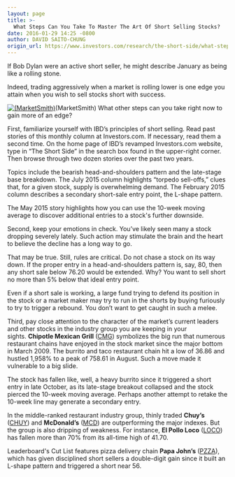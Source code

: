 ```yaml
---
layout: page
title: >-
  What Steps Can You Take To Master The Art Of Short Selling Stocks?
date: 2016-01-29 14:25 -0800
author: DAVID SAITO-CHUNG
origin_url: https://www.investors.com/research/the-short-side/what-steps-to-take-in-mastering-the-art-of-short-selling-stocks
---
```





If Bob Dylan were an active short seller, he might describe January as being like a rolling stone.


Indeed, trading aggressively when a market is rolling lower is one edge you attain when you wish to sell stocks short with success.


[![(MarketSmith)](https://www.investors.com/wp-content/uploads/2016/01/SHRTSIDEch-CMG-020116.jpg)](https://www.investors.com/wp-content/uploads/2016/01/SHRTSIDEch-CMG-020116.jpg)(MarketSmith)
What other steps can you take right now to gain more of an edge?


First, familiarize yourself with IBD’s principles of short selling. Read past stories of this monthly column at Investors.com. If necessary, read them a second time. On the home page of IBD’s revamped Investors.com website, type in “The Short Side” in the search box found in the upper-right corner. Then browse through two dozen stories over the past two years.


Topics include the bearish head-and-shoulders pattern and the late-stage base breakdown. The July 2015 column highlights “torpedo sell-offs,” clues that, for a given stock, supply is overwhelming demand. The February 2015 column describes a secondary short-sale entry point, the L-shape pattern.


The May 2015 story highlights how you can use the 10-week moving average to discover additional entries to a stock's further downside.


Second, keep your emotions in check. You’ve likely seen many a stock dropping severely lately. Such action may stimulate the brain and the heart to believe the decline has a long way to go.


That may be true. Still, rules are critical. Do not chase a stock on its way down. If the proper entry in a head-and-shoulders pattern is, say, 80, then any short sale below 76.20 would be extended. Why? You want to sell short no more than 5% below that ideal entry point.


Even if a short sale is working, a large fund trying to defend its position in the stock or a market maker may try to run in the shorts by buying furiously to try to trigger a rebound. You don’t want to get caught in such a melee.


Third, pay close attention to the character of the market’s current leaders and other stocks in the industry group you are keeping in your sights. **Chipotle Mexican Grill** ([CMG](https://research.investors.com/quote.aspx?symbol=CMG)) symbolizes the big run that numerous restaurant chains have enjoyed in the stock market since the major bottom in March 2009. The burrito and taco restaurant chain hit a low of 36.86 and hustled 1,958% to a peak of 758.61 in August. Such a move made it vulnerable to a big slide.


The stock has fallen like, well, a heavy burrito since it triggered a short entry in late October, as its late-stage breakout collapsed and the stock pierced the 10-week moving average. Perhaps another attempt to retake the 10-week line may generate a secondary entry.


In the middle-ranked restaurant industry group, thinly traded **Chuy’s** ([CHUY](https://research.investors.com/quote.aspx?symbol=CHUY)) and **McDonald’s** ([MCD](https://research.investors.com/quote.aspx?symbol=MCD)) are outperforming the major indexes. But the group is also dripping of weakness. For instance, **El Pollo Loco** ([LOCO](https://research.investors.com/quote.aspx?symbol=LOCO)) has fallen more than 70% from its all-time high of 41.70.


Leaderboard's Cut List features pizza delivery chain **Papa John’s** ([PZZA](https://research.investors.com/quote.aspx?symbol=PZZA)), which has given disciplined short sellers a double-digit gain since it built an L-shape pattern and triggered a short near 56.




